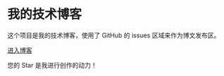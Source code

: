 # 我的技术博客

这个项目是我的技术博客，使用了 GitHub 的 issues 区域来作为博文发布区。

[进入博客](https://github.com/dylan66ty/my-blog/issues)

您的 Star 是我进行创作的动力！